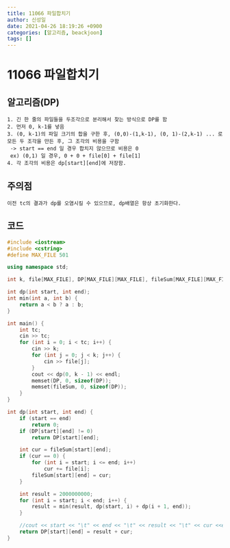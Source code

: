```yaml
---
title: 11066 파일합치기
author: 신성일
date: 2021-04-26 18:19:26 +0900
categories: [알고리즘, beackjoon]
tags: []
---
```


# 11066 파일합치기

## 알고리즘(DP)

    1. 긴 한 줄의 파일들을 두조각으로 분리해서 찾는 방식으로 DP를 함
    2. 먼저 0, k-1를 넣음
    3. (0, k-1)의 파일 크기의 합을 구한 후, (0,0)-(1,k-1), (0, 1)-(2,k-1) ... 로 모든 두 조각을 만든 후, 그 조각의 비용을 구함
     -> start == end 일 경우 합치지 않으므로 비용은 0
     ex) (0,1) 일 경우, 0 + 0 + file[0] + file[1]
    4. 각 조각의 비용은 dp[start][end]에 저장함.

## 주의점

    이전 tc의 결과가 dp를 오염시킬 수 있으므로, dp배열은 항상 초기화한다.

## 코드

```cpp
#include <iostream>
#include <cstring>
#define MAX_FILE 501

using namespace std;

int k, file[MAX_FILE], DP[MAX_FILE][MAX_FILE], fileSum[MAX_FILE][MAX_FILE], output;

int dp(int start, int end);
int min(int a, int b) {
	return a < b ? a : b;
}

int main() {
	int tc;
	cin >> tc;
	for (int i = 0; i < tc; i++) {
		cin >> k;
		for (int j = 0; j < k; j++) {
			cin >> file[j];
		}
		cout << dp(0, k - 1) << endl;
		memset(DP, 0, sizeof(DP));
		memset(fileSum, 0, sizeof(DP));
	}
}

int dp(int start, int end) {
	if (start == end)
		return 0;
	if (DP[start][end] != 0)
		return DP[start][end];

	int cur = fileSum[start][end];
	if (cur == 0) {
		for (int i = start; i <= end; i++)
			cur += file[i];
		fileSum[start][end] = cur;
	}

	int result = 2000000000;
	for (int i = start; i < end; i++) {
		result = min(result, dp(start, i) + dp(i + 1, end));
	}

	//cout << start << "\t" << end << "\t" << result << "\t" << cur <<endl;
	return DP[start][end] = result + cur;
}
```
